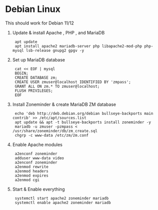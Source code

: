 # Debian Linux

This should work for Debian 11/12

1. Update & install  Apache , PHP , and MariaDB


        apt update
        apt install apache2 mariadb-server php libapache2-mod-php php-mysql lsb-release gnupg2 gpgv -y


2. Set up MariaDB database

        cat << EOF | mysql
        BEGIN;
        CREATE DATABASE zm;
        CREATE USER zmuser@localhost IDENTIFIED BY 'zmpass';
        GRANT ALL ON zm.* TO zmuser@localhost;
        FLUSH PRIVILEGES;
        EOF

3. Install Zoneminder & create MariaDB ZM database

        echo 'deb http://deb.debian.org/debian bullseye-backports main contrib' >> /etc/apt/sources.list
        apt update && apt -t bullseye-backports install zoneminder -y
        mariadb -u zmuser -pzmpass < /usr/share/zoneminder/db/zm_create.sql
        chgrp -c www-data /etc/zm/zm.conf


4. Enable Apache modules

        a2enconf zoneminder
        adduser www-data video
        a2enconf zoneminder
        a2enmod rewrite
        a2enmod headers
        a2enmod expires
        a2enmod cgi


5. Start & Enable everything

        systemctl start apache2 zoneminder mariadb
        systemctl enable apache2 zoneminder mariadb